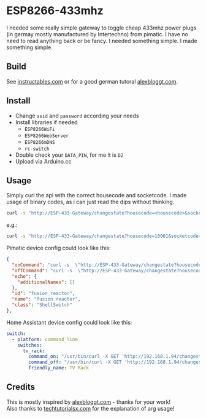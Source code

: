 # ESP8266-433mhz

I needed some really simple gateway to toggle cheap 433mhz power plugs (in germay mostly manufactured by Intertechno) from pimatic.
I have no need to read anything back or be fancy. 
I needed something simple. 
I made something simple.

## Build

See [instructables.com](https://www.instructables.com/id/Using-an-ESP8266-to-Control-Mains-Sockets-Using-43/) or for a good german tutoral [alexbloggt.com](https://alexbloggt.com/funksteckdosensteuerung-mit-esp8266/).

## Install

* Change `ssid` and `password` according your needs
* Install libraries if needed 
  * `ESP8266WiFi`
  * `ESP8266WebServer`
  * `ESP8266mDNS`
  * `rc-switch`
* Double check your `DATA_PIN`, for me it is `D2`
* Upload via Arduino.cc 

## Usage

Simply curl the api with the correct housecode and socketcode. 
I made usage of binary codes, as i can just read the dips without thinking.

```bash
curl -s "http://ESP-433-Gateway/changestate?housecode=<housecode>&socketcode=<socketcode>&state=<state>"
```
e.g.:
```bash
curl -s "http://ESP-433-Gateway/changestate?housecode=10001&socketcode=00100&state=on"
```


Pimatic device config could look like this:
```json
{
  "onCommand": "curl -s  \"http://ESP-433-Gateway/changestate?housecode=10001&socketcode=00100&state=on\"",
  "offCommand": "curl -s  \"http://ESP-433-Gateway/changestate?housecode=10001&socketcode=00100&state=off\"",
  "echo": {
	"additionalNames": []
  },
  "id": "fusion_reactor",
  "name": "fusion reactor",
  "class": "ShellSwitch"
},
```

Home Assistant device config could look like this:
```yaml
switch:
  - platform: command_line
    switches:
      tv_rack:
        command_on: "/usr/bin/curl -X GET 'http://192.168.1.94/changestate?housecode=10001&socketcode=10000&state=on'"
        command_off: "/usr/bin/curl -X GET 'http://192.168.1.94/changestate?housecode=10001&socketcode=10000&state=off'"
        friendly_name: TV Rack
```

## Credits
This is mostly inspired by [alexbloggt.com](https://alexbloggt.com/funksteckdosensteuerung-mit-esp8266/) - thanks for your work!  
Also thanks to [techtutorialsx.com](https://techtutorialsx.com/2016/10/22/esp8266-webserver-getting-query-parameters/) for the explanation of arg usage!
